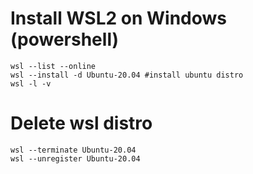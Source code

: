 # Install WSL2 on Windows (powershell)

```shell
wsl --list --online
wsl --install -d Ubuntu-20.04 #install ubuntu distro
wsl -l -v
```
# Delete wsl distro
```shell
wsl --terminate Ubuntu-20.04
wsl --unregister Ubuntu-20.04
```